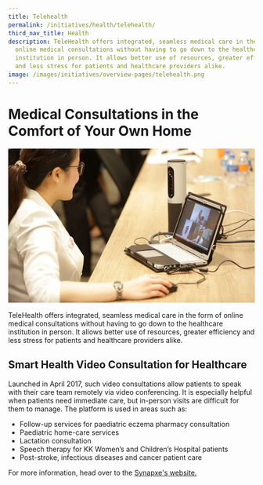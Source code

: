 ```yaml
---
title: Telehealth
permalink: /initiatives/health/telehealth/
third_nav_title: Health
description: TeleHealth offers integrated, seamless medical care in the form of
  online medical consultations without having to go down to the healthcare
  institution in person. It allows better use of resources, greater efficiency
  and less stress for patients and healthcare providers alike.
image: /images/initiatives/overview-pages/telehealth.png
---
```

# Medical Consultations in the Comfort of Your Own Home
![TeleHealth](/images/initiatives/telehealth.jpeg)

TeleHealth offers integrated, seamless medical care in the form of online medical consultations without having to go down to the healthcare institution in person. It allows better use of resources, greater efficiency and less stress for patients and healthcare providers alike. 
  
## Smart Health Video Consultation for Healthcare

Launched in April 2017, such video consultations allow patients to speak with their care team remotely via video conferencing. It is especially helpful when patients need immediate care, but in-person visits are difficult for them to manage. The platform is used in areas such as:

* Follow-up services for paediatric eczema pharmacy consultation
* Paediatric home-care services
* Lactation consultation
* Speech therapy for KK Women’s and Children’s Hospital patients
* Post-stroke, infectious diseases and cancer patient care

For more information, head over to the [Synapxe's website.](https://www.synapxe.sg/healthtech/telehealth/video-consultation-platform/)